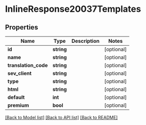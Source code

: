 # InlineResponse20037Templates

## Properties
Name | Type | Description | Notes
------------ | ------------- | ------------- | -------------
**id** | **string** |  | [optional] 
**name** | **string** |  | [optional] 
**translation_code** | **string** |  | [optional] 
**sev_client** | **string** |  | [optional] 
**type** | **string** |  | [optional] 
**html** | **string** |  | [optional] 
**default** | **int** |  | [optional] 
**premium** | **bool** |  | [optional] 

[[Back to Model list]](../../README.md#documentation-for-models) [[Back to API list]](../../README.md#documentation-for-api-endpoints) [[Back to README]](../../README.md)


